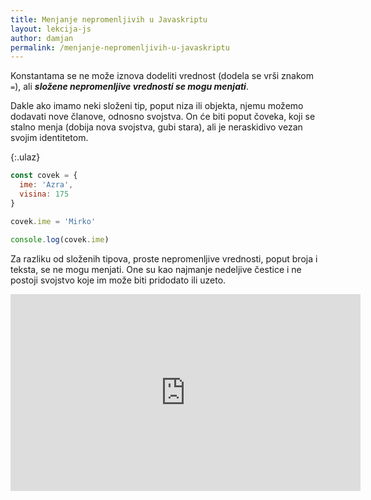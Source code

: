 ```yaml
---
title: Menjanje nepromenljivih u Javaskriptu
layout: lekcija-js
author: damjan
permalink: /menjanje-nepromenljivih-u-javaskriptu
---
```


Konstantama se ne može iznova dodeliti vrednost (dodela se vrši znakom `=`), ali ***složene nepromenljive vrednosti se mogu menjati***.

Dakle ako imamo neki složeni tip, poput niza ili objekta, njemu možemo dodavati nove članove, odnosno svojstva. On će biti poput čoveka, koji se stalno menja (dobija nova svojstva, gubi stara), ali je neraskidivo vezan svojim identitetom.

{:.ulaz}
```js
const covek = {
  ime: 'Azra',
  visina: 175
}

covek.ime = 'Mirko'

console.log(covek.ime)
```

Za razliku od složenih tipova, proste nepromenljive vrednosti, poput broja i teksta, se ne mogu menjati. One su kao najmanje nedeljive čestice i ne postoji svojstvo koje im može biti pridodato ili uzeto.

<iframe width="560" height="315" src="https://www.youtube.com/embed/iQ62GxboWgY" frameborder="0" allowfullscreen></iframe>
